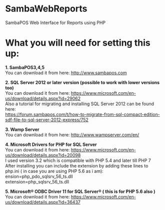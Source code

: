 # SambaWebReports
SambaPOS Web Interface for Reports using PHP

# What you will need for setting this up:
<b>1. SambaPOS3,4,5</b><br>
You can download it from here: http://www.sambapos.com

<b>2. SQL Server 2012 or later version (possible to work with lower versions too)</b><br>
You can download it from here: https://www.microsoft.com/en-us/download/details.aspx?id=29062<br>
Also a tutorial for migrating and installing SQL Server 2012 can be found here:<br>
https://forum.sambapos.com/t/how-to-migrate-from-sql-compact-edition-sdf-file-to-sql-server-2012-express/752

<b>3. Wamp Server</b><br>
You can download it from here: http://www.wampserver.com/en/

<b>4. Microsoft Drivers for PHP for SQL Server</b><br>
You can download it from here: https://www.microsoft.com/en-us/download/details.aspx?id=20098<br>
I used version 3.2 which is compatible with PHP 5.4 and later till PHP 7<br>
After installing you can include the extension by adding these lines to php.ini ( in case you are using PHP 5.6 as i am):<br>
ension=php_pdo_sqlsrv_56_ts.dll<br>
extension=php_sqlsrv_56_ts.dll

<b>5. Microsoft® ODBC Driver 11 for SQL Server® ( this is for PHP 5.6 also )</b><br>
You can download it from here: https://www.microsoft.com/en-us/download/details.aspx?id=36437
